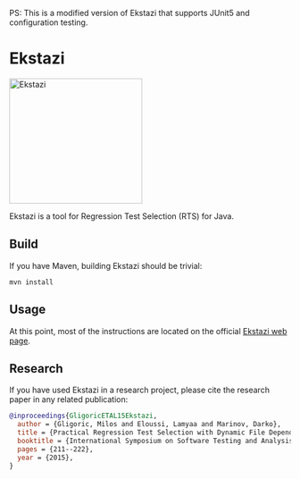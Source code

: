 PS: This is a modified version of Ekstazi that supports JUnit5 and configuration testing.

Ekstazi
=======

<img src="http://ekstazi.org/Ekstazi.png" alt="Ekstazi" width="238" height="224"> 

Ekstazi is a tool for Regression Test Selection (RTS) for Java.

## Build

If you have Maven, building Ekstazi should be trivial:
```
mvn install
```

## Usage

At this point, most of the instructions are located on the official
[Ekstazi web page](http://ekstazi.org/).

## Research

If you have used Ekstazi in a research project, please cite
the research paper in any related publication:
```bibtex
@inproceedings{GligoricETAL15Ekstazi,
  author = {Gligoric, Milos and Eloussi, Lamyaa and Marinov, Darko},
  title = {Practical Regression Test Selection with Dynamic File Dependencies},
  booktitle = {International Symposium on Software Testing and Analysis},
  pages = {211--222},
  year = {2015},
}
```

